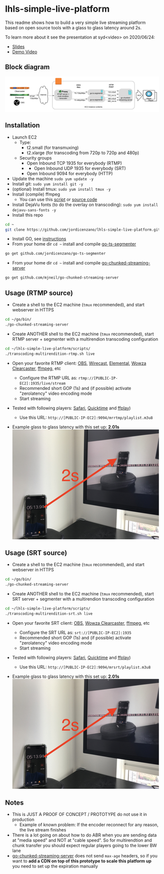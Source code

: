 # lhls-simple-live-platform
This readme shows how to build a very simple live streaming platform based on open source tools with a glass to glass latency around 2s.

To learn more about it see the presentation at syd\<video\> on 2020/06/24:
- [Slides](https://slides.com/jordicenzano/deck-973aed)
- [Demo Video](https://youtu.be/rTaL-9XL03g)

## Block diagram
![Block diagram](./pics/bd-full-no-cdn.png)

## Installation
- Launch EC2
    - Type: 
        - t2.small (for transmuxing)
        - t2.xlarge (for transcoding from 720p to 720p and 480p)
    - Security groups
        - Open Inbound TCP 1935 for everybody (RTMP)
        - - Open Inbound UDP 1935 for everybody (SRT)
        - Open Inbound 9094 for everybody (HTTP)
- Update the machine `sudo yum update -y`
- Install git: `sudo yum install git -y`
- (optional) Install tmux: `sudo yum install tmux -y`
- Install (compile) ffmpeg
    - You can use this [script](https://github.com/jordicenzano/ffmpeg-compile-centos-amazon-linux) or [source code](https://trac.ffmpeg.org/wiki/CompilationGuide)
- Install DejaVu fonts (to do the overlay on transcoding): `sudo yum install dejavu-sans-fonts -y`
- Install this repo
```bash
cd ~
git clone https://github.com/jordicenzano/lhls-simple-live-platform.git
```
- Install GO, see [instructions](https://golang.org/doc/install)
- From your home dir `cd ~` install and compile [go-ts-segmenter](https://github.com/jordicenzano/go-ts-segmenter)
```bash
go get github.com/jordicenzano/go-ts-segmenter
```
- From your home dir `cd ~` install and compile [go-chunked-streaming-server](https://github.com/mjneil/go-chunked-streaming-server)
```bash
go get github.com/mjneil/go-chunked-streaming-server
```

## Usage (RTMP source)
- Create a shell to the EC2 machine (`tmux` recommended), and start webserver in HTTPS
```bash
cd ~/go/bin/
./go-chunked-streaming-server
```
- Create ANOTHER shell to the EC2 machine (`tmux` recommended), start RTMP server + segmenter with a multirendion transcoding configuration
```bash
cd ~/lhls-simple-live-platform/scripts/
./transcoding-multirendition-rtmp.sh live
```
- Open your favorite RTMP client: [OBS](https://obsproject.com/), [Wirecast](https://www.telestream.net/wirecast/overview.htm), [Elemental](https://aws.amazon.com/elemental-live/), [Wowza Clearcaster](https://www.wowza.com/products/clearcaster), [ffmpeg](https://ffmpeg.org/), etc
    - Configure the RTMP URL as: `rtmp://[PUBLIC-IP-EC2]:1935/live/stream`
    - Recommended short GOP (1s) and (if possible) activate "zerolatency" video encoding mode
    - Start streaming
- Tested with following players: [Safari](https://www.apple.com/safari/), [Quicktime](https://support.apple.com/en-us/HT201066) and [ffplay](https://ffmpeg.org/ffplay.html))
    - Use this URL: `http://[PUBLIC-IP-EC2]:9094/mrrtmp/playlist.m3u8`
        
- Example glass to glass latency with this set up: **2.01s**
![Glass to glass latency](./pics/lat-lhls.jpeg)

## Usage (SRT source)
- Create a shell to the EC2 machine (`tmux` recommended), and start webserver in HTTPS
```bash
cd ~/go/bin/
./go-chunked-streaming-server
```
- Create ANOTHER shell to the EC2 machine (`tmux` recommended), start SRT server + segmenter with a multirendion transcoding configuration
```bash
cd ~/lhls-simple-live-platform/scripts/
./transcoding-multirendition-srt.sh live
```
- Open your favorite SRT client: [OBS](https://obsproject.com/), [Wowza Clearcaster](https://www.wowza.com/products/clearcaster), [ffmpeg](https://ffmpeg.org/), etc
    - Configure the SRT URL as: `srt://[PUBLIC-IP-EC2]:1935`
    - Recommended short GOP (1s) and (if possible) activate "zerolatency" video encoding mode
    - Start streaming
- Tested with following players: [Safari](https://www.apple.com/safari/), [Quicktime](https://support.apple.com/en-us/HT201066) and [ffplay](https://ffmpeg.org/ffplay.html))
    - Use this URL: `http://[PUBLIC-IP-EC2]:9094/mrsrt/playlist.m3u8`
        
- Example glass to glass latency with this set up: **2.01s**
![Glass to glass latency](./pics/lat-lhls.jpeg)

## Notes
- This is JUST A PROOF OF CONCEPT / PROTOTYPE do not use it in production
    - Example of known problem: If the encoder reconnect for any reason, the live stream finishes
- There is a lot going on about how to do ABR when you are sending data at "media speed" and NOT at "cable speed". So for multirendtion and chunk transfer you should expect regular players going to the lower BW lane
- [go-chunked-streaming-server](https://github.com/mjneil/go-chunked-streaming-server) does not send `max-age` headers, so if you want to **add a CDN on top of this prototype to scale this platform up** you need to set up the expiration manually
